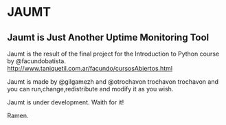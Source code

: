 JAUMT
===================
Jaumt is Just Another Uptime Monitoring Tool
--------------------------------------------
Jaumt is the result of the final project for the Introduction to Python course by @facundobatista. 
http://www.taniquetil.com.ar/facundo/cursosAbiertos.html

Jaumt is made by @gilgamezh and @otrochavon trochavon trochavon and you can run,change,redistribute and modify it as you wish.

Jaumt is under development. Waith for it!

Ramen.



